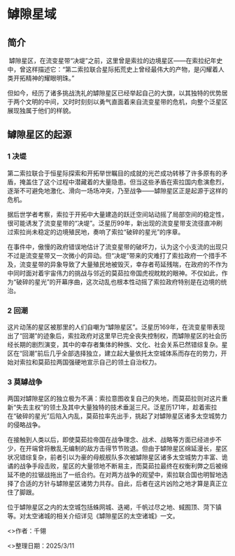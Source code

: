 # 罅隙星域
## **简介**

 罅隙星区，在流变星带“决堤”之前，这里曾是索拉的边境星区——在索拉纪年史中，曾这样描述它：“第二索拉联合星际拓荒史上曾经最伟大的产物，是闪耀着人类开拓精神的耀眼明珠。”

但如今，经历了诸多挑战洗礼的罅隙星区已经举起自己的大旗，以其独特的优势居于两个文明的中间，又时时刻刻以勇气直面着来自流变星带的危机，向整个泛星区展现独属于他们的样貌。

## **罅隙星区的起源**

### **1 决堤**

第二索拉联合于恒星际探索和开拓举世瞩目的成就的光芒成功转移了许多原有的矛盾，掩盖住了这个过程中潜藏着的大量隐患。但当这些矛盾在索拉国内愈演愈烈，逐渐不可避免地激化、滑向一场场冲突，乃至战争——罅隙星区正是起源于这样的危机。

据后世学者考察，索拉于开拓中大量建造的跃迁空间站动摇了局部空间的稳定性，很可能诱发了流变星带的“决堤”。泛星历99年，新出现的流变星带支流径直冲刷过索拉尚未稳定的边境殖民地，奏响了索拉“破碎的星光”的序章。

在事件中，傲慢的政府错误地估计了流变星带的破坏力，认为这个小支流的出现只不过是流变星带又一次微小的异动。但“决堤”带来的灾难打了索拉政府一个措手不及，流变星带的异象导致了大量殖民地被毁灭，幸存者苟延残喘，在政府的不作为中同时面对着宇宙伟力的挑战与邻近的莫茹拉帝国虎视眈眈的眼神。不仅如此，作为“破碎的星光”的开幕序曲，这次动乱也根本性动摇了索拉政府特别是在边境的统治。

### **2 回潮**

这片动荡的星区被那里的人们自嘲为“罅隙星区”。泛星历169年，在流变星带表现出了“回潮”的迹象后，索拉政府对这里早已完全丧失控制权，而罅隙星区的社会历经长期的剧烈演变，其中的幸存者集体的种族、文化、社会关系已然错综复杂。星区在“回潮”前后几乎全部选择独立，建立起大量依托太空城体系而存在的势力，开始对索拉和莫茹拉两国强硬地宣示自己的领土自治权力。

### **3 莫罅战争**

两国对罅隙星区的独立极为不满：索拉意图收复自己的失地，而莫茹拉则对这片重新“失去主权”的领土及其中大量独特的技术垂涎三尺。泛星历171年，趁着索拉在“破碎的星光”后陷入内乱，莫茹拉率先出手，挑起了对罅隙星区诸多太空城势力的侵略战争。

在接触到人类以后，即使莫茹拉帝国在战争理念、战术、战略等方面已经进步不少，在开端曾将散乱无编制的敌方击得节节败退。但由于罅隙星区绵延漫长，星区状况错综复杂，前者引以为豪的母舰舰队多次被罅隙星区诸多太空城势力丰富、诡谲的战争手段击败，星区的大量领地不断易主，而莫茹拉最终在权衡利弊之后被绵延不绝的拉锯战拖出了一纸合约。在对两方战争的观望中，索拉联合国也明智地选择了合适的方针与罅隙星区诸势力共存。自此，后者在这片凶险之地才算是真正立住了脚跟。

位于罅隙星区之内的太空城包括蛛网城、迭褐，千帆过尽之地、蜮囿顶、菏下镇等。对太空诸城的相关介绍详见《罅隙星区的太空诸城》一文。

<>作者：千翎</p>
<>整理日期：2025/3/11</p>
